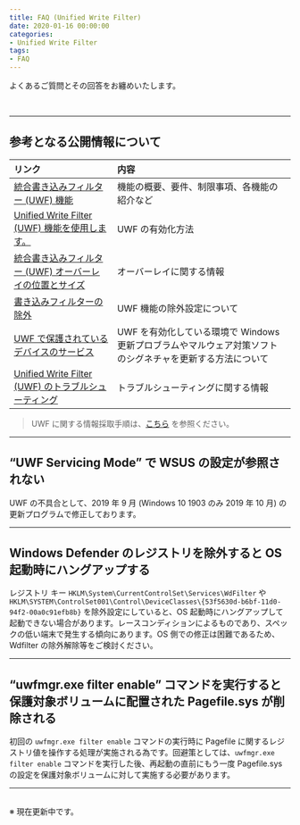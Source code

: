```yaml
---
title: FAQ (Unified Write Filter)
date: 2020-01-16 00:00:00
categories:
- Unified Write Filter
tags:
- FAQ
---
```


よくあるご質問とその回答をお纏めいたします。
<!-- more -->
<br>

***
## 参考となる公開情報について
| リンク | 内容 |
|:---|:---|
|[統合書き込みフィルター (UWF) 機能](https://docs.microsoft.com/ja-jp/windows-hardware/customize/enterprise/unified-write-filter) |機能の概要、要件、制限事項、各機能の紹介など |
|[Unified Write Filter (UWF) 機能を使用します。](https://docs.microsoft.com/ja-jp/windows-hardware/customize/enterprise/uwf-turnonuwf) |UWF の有効化方法 |
|[統合書き込みフィルター (UWF) オーバーレイの位置とサイズ](https://docs.microsoft.com/ja-jp/windows-hardware/customize/enterprise/uwfoverlay) |オーバーレイに関する情報 |
|[書き込みフィルターの除外](https://docs.microsoft.com/ja-jp/windows-hardware/customize/enterprise/uwfexclusions) |UWF 機能の除外設定について |
|[UWF で保護されているデバイスのサービス](https://docs.microsoft.com/ja-jp/windows-hardware/customize/enterprise/service-uwf-protected-devices) |UWF を有効化している環境で Windows 更新プロブラムやマルウェア対策ソフトのシグネチャを更新する方法について |
|[Unified Write Filter (UWF) のトラブルシューティング](https://docs.microsoft.com/ja-jp/windows-hardware/customize/enterprise/uwftroubleshooting) |トラブルシューティングに関する情報 |
> UWF に関する情報採取手順は、[こちら](https://jpiotblog.github.io/files/CollectInfo_UWF.md "") を参照ください。
***
## “UWF Servicing Mode” で WSUS の設定が参照されない
UWF の不具合として、2019 年 9 月 (Windows 10 1903 のみ 2019 年 10 月) の更新プログラムで修正しております。  
***
## Windows Defender のレジストリを除外すると OS 起動時にハングアップする
レジストリ キー `HKLM\System\CurrentControlSet\Services\WdFilter` や `HKLM\SYSTEM\ControlSet001\Control\DeviceClasses\{53f5630d-b6bf-11d0-94f2-00a0c91efb8b}` を除外設定にしていると、OS 起動時にハングアップして起動できない場合があります。レースコンディションによるものであり、スペックの低い端末で発生する傾向にあります。OS 側での修正は困難であるため、Wdfilter の除外解除等をご検討ください。  
***
## “uwfmgr.exe filter enable” コマンドを実行すると保護対象ボリュームに配置された Pagefile.sys が削除される
初回の `uwfmgr.exe filter enable` コマンドの実行時に Pagefile に関するレジストリ値を操作する処理が実施される為です。回避策としては、`uwfmgr.exe filter enable` コマンドを実行した後、再起動の直前にもう一度 Pagefile.sys の設定を保護対象ボリュームに対して実施する必要があります。  
***
<br>
※ 現在更新中です。
